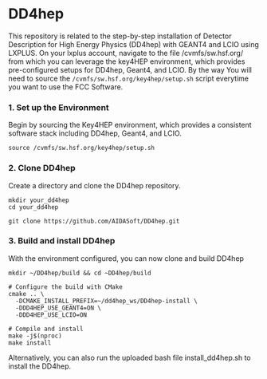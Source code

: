 # DD4hep
This repository is related to the step-by-step installation of Detector Description for High Energy Physics (DD4hep) with GEANT4 and LCIO using LXPLUS.
On your lxplus account, navigate to the file /cvmfs/sw.hsf.org/ from which you can leverage the key4HEP environment, which provides pre-configured setups for DD4hep, Geant4, and LCIO. By the way You will need to source the ```/cvmfs/sw.hsf.org/key4hep/setup.sh``` script everytime you want to use the FCC Software.
### 1. Set up the Environment
Begin by sourcing the Key4HEP environment, which provides a consistent software stack including DD4hep, Geant4, and LCIO.
```
source /cvmfs/sw.hsf.org/key4hep/setup.sh
```
### 2. Clone DD4hep
Create a directory and clone the DD4hep repository.
```
mkdir your_dd4hep
cd your_dd4hep
```
```
git clone https://github.com/AIDASoft/DD4hep.git
```

### 3. Build and install DD4hep
With the environment configured, you can now clone and build DD4hep
```
mkdir ~/DD4hep/build && cd ~DD4hep/build
```
```
# Configure the build with CMake
cmake .. \
  -DCMAKE_INSTALL_PREFIX=~/dd4hep_ws/DD4hep-install \
  -DDD4HEP_USE_GEANT4=ON \
  -DDD4HEP_USE_LCIO=ON
```
```
# Compile and install
make -j$(nproc)
make install
```

Alternatively, you can also run the uploaded bash file install_dd4hep.sh to install the DD4hep.

